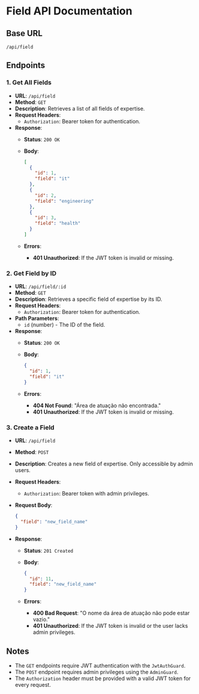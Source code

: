 # Field API Documentation

## Base URL

`/api/field`

## Endpoints

### 1. Get All Fields

- **URL**: `/api/field`
- **Method**: `GET`
- **Description**: Retrieves a list of all fields of expertise.
- **Request Headers**:
  - `Authorization`: Bearer token for authentication.
- **Response**:
  - **Status**: `200 OK`
  - **Body**:

      ```json
      [
        {
          "id": 1,
          "field": "it"
        },
        {
          "id": 2,
          "field": "engineering"
        },
        {
          "id": 3,
          "field": "health"
        }
      ]
      ```

  - **Errors**:
    - **401 Unauthorized**: If the JWT token is invalid or missing.

### 2. Get Field by ID

- **URL**: `/api/field/:id`
- **Method**: `GET`
- **Description**: Retrieves a specific field of expertise by its ID.
- **Request Headers**:
  - `Authorization`: Bearer token for authentication.
- **Path Parameters**:
  - `id` (number) - The ID of the field.
- **Response**:
  - **Status**: `200 OK`
  - **Body**:

      ```json
      {
        "id": 1,
        "field": "it"
      }
      ```

  - **Errors**:
    - **404 Not Found**: "Área de atuação não encontrada."
    - **401 Unauthorized**: If the JWT token is invalid or missing.

### 3. Create a Field

- **URL**: `/api/field`
- **Method**: `POST`
- **Description**: Creates a new field of expertise. Only accessible by admin users.
- **Request Headers**:
  - `Authorization`: Bearer token with admin privileges.
- **Request Body**:

    ```json
    {
      "field": "new_field_name"
    }
    ```

- **Response**:
  - **Status**: `201 Created`
  - **Body**:

      ```json
      {
        "id": 11,
        "field": "new_field_name"
      }
      ```

  - **Errors**:
    - **400 Bad Request**: "O nome da área de atuação não pode estar vazio."
    - **401 Unauthorized**: If the JWT token is invalid or the user lacks admin privileges.

## Notes

- The `GET` endpoints require JWT authentication with the `JwtAuthGuard`.
- The `POST` endpoint requires admin privileges using the `AdminGuard`.
- The `Authorization` header must be provided with a valid JWT token for every request.
